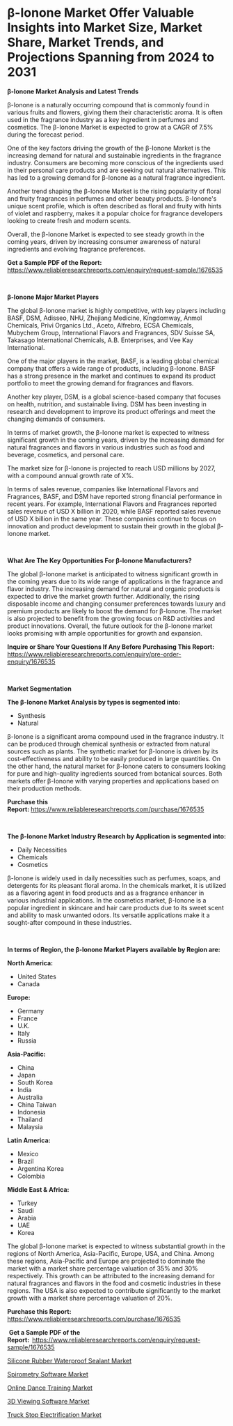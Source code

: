 <p><h1>β-Ionone Market Offer Valuable Insights into Market Size, Market Share, Market Trends, and Projections Spanning from 2024 to 2031</h1></p><p><strong>β-Ionone Market Analysis and Latest Trends</strong></p>
<p><p>β-Ionone is a naturally occurring compound that is commonly found in various fruits and flowers, giving them their characteristic aroma. It is often used in the fragrance industry as a key ingredient in perfumes and cosmetics. The β-Ionone Market is expected to grow at a CAGR of 7.5% during the forecast period.</p><p>One of the key factors driving the growth of the β-Ionone Market is the increasing demand for natural and sustainable ingredients in the fragrance industry. Consumers are becoming more conscious of the ingredients used in their personal care products and are seeking out natural alternatives. This has led to a growing demand for β-Ionone as a natural fragrance ingredient.</p><p>Another trend shaping the β-Ionone Market is the rising popularity of floral and fruity fragrances in perfumes and other beauty products. β-Ionone's unique scent profile, which is often described as floral and fruity with hints of violet and raspberry, makes it a popular choice for fragrance developers looking to create fresh and modern scents.</p><p>Overall, the β-Ionone Market is expected to see steady growth in the coming years, driven by increasing consumer awareness of natural ingredients and evolving fragrance preferences.</p></p>
<p><strong>Get a Sample PDF of the Report:&nbsp;</strong> <a href="https://www.reliableresearchreports.com/enquiry/request-sample/1676535">https://www.reliableresearchreports.com/enquiry/request-sample/1676535</a></p>
<p>&nbsp;</p>
<p><strong>β-Ionone Major Market Players</strong></p>
<p><p>The global β-Ionone market is highly competitive, with key players including BASF, DSM, Adisseo, NHU, Zhejiang Medicine, Kingdomway, Anmol Chemicals, Privi Organics Ltd., Aceto, Alfrebro, ECSA Chemicals, Mubychem Group, International Flavors and Fragrances, SDV Suisse SA, Takasago International Chemicals, A.B. Enterprises, and Vee Kay International.</p><p>One of the major players in the market, BASF, is a leading global chemical company that offers a wide range of products, including β-Ionone. BASF has a strong presence in the market and continues to expand its product portfolio to meet the growing demand for fragrances and flavors.</p><p>Another key player, DSM, is a global science-based company that focuses on health, nutrition, and sustainable living. DSM has been investing in research and development to improve its product offerings and meet the changing demands of consumers.</p><p>In terms of market growth, the β-Ionone market is expected to witness significant growth in the coming years, driven by the increasing demand for natural fragrances and flavors in various industries such as food and beverage, cosmetics, and personal care.</p><p>The market size for β-Ionone is projected to reach USD millions by 2027, with a compound annual growth rate of X%.</p><p>In terms of sales revenue, companies like International Flavors and Fragrances, BASF, and DSM have reported strong financial performance in recent years. For example, International Flavors and Fragrances reported sales revenue of USD X billion in 2020, while BASF reported sales revenue of USD X billion in the same year. These companies continue to focus on innovation and product development to sustain their growth in the global β-Ionone market.</p></p>
<p>&nbsp;</p>
<p><strong>What Are The Key Opportunities For β-Ionone Manufacturers?</strong></p>
<p><p>The global β-Ionone market is anticipated to witness significant growth in the coming years due to its wide range of applications in the fragrance and flavor industry. The increasing demand for natural and organic products is expected to drive the market growth further. Additionally, the rising disposable income and changing consumer preferences towards luxury and premium products are likely to boost the demand for β-Ionone. The market is also projected to benefit from the growing focus on R&D activities and product innovations. Overall, the future outlook for the β-Ionone market looks promising with ample opportunities for growth and expansion.</p></p>
<p><strong>Inquire or Share Your Questions If Any Before Purchasing This Report:</strong> <a href="https://www.reliableresearchreports.com/enquiry/pre-order-enquiry/1676535">https://www.reliableresearchreports.com/enquiry/pre-order-enquiry/1676535</a></p>
<p>&nbsp;</p>
<p><strong>Market Segmentation</strong></p>
<p><strong>The β-Ionone Market Analysis by types is segmented into:</strong></p>
<p><ul><li>Synthesis</li><li>Natural</li></ul></p>
<p><p>β-Ionone is a significant aroma compound used in the fragrance industry. It can be produced through chemical synthesis or extracted from natural sources such as plants. The synthetic market for β-Ionone is driven by its cost-effectiveness and ability to be easily produced in large quantities. On the other hand, the natural market for β-Ionone caters to consumers looking for pure and high-quality ingredients sourced from botanical sources. Both markets offer β-Ionone with varying properties and applications based on their production methods.</p></p>
<p><strong>Purchase this Report:&nbsp;</strong><a href="https://www.reliableresearchreports.com/purchase/1676535">https://www.reliableresearchreports.com/purchase/1676535</a></p>
<p>&nbsp;</p>
<p><strong>The β-Ionone Market Industry Research by Application is segmented into:</strong></p>
<p><ul><li>Daily Necessities</li><li>Chemicals</li><li>Cosmetics</li></ul></p>
<p><p>β-Ionone is widely used in daily necessities such as perfumes, soaps, and detergents for its pleasant floral aroma. In the chemicals market, it is utilized as a flavoring agent in food products and as a fragrance enhancer in various industrial applications. In the cosmetics market, β-Ionone is a popular ingredient in skincare and hair care products due to its sweet scent and ability to mask unwanted odors. Its versatile applications make it a sought-after compound in these industries.</p></p>
<p>&nbsp;</p>
<p><strong>In terms of Region, the β-Ionone Market Players available by Region are:</strong></p>
<p>
    <p> <strong> North America: </strong>
        <ul>
            <li>United States</li>
            <li>Canada</li>
        </ul>
        </p> 
    <p> <strong> Europe: </strong>
        <ul>
            <li>Germany</li>
            <li>France</li>
            <li>U.K.</li>
            <li>Italy</li>
            <li>Russia</li>
        </ul>
        </p> 
    <p> <strong> Asia-Pacific: </strong>
        <ul>
            <li>China</li>
            <li>Japan</li>
            <li>South Korea</li>
            <li>India</li>
            <li>Australia</li>
            <li>China Taiwan</li>
            <li>Indonesia</li>
            <li>Thailand</li>
            <li>Malaysia</li>
        </ul>
        </p> 
    <p> <strong> Latin America: </strong>
        <ul>
            <li>Mexico</li>
            <li>Brazil</li>
            <li>Argentina Korea</li>
            <li>Colombia</li>
        </ul>
        </p> 
    <p> <strong> Middle East & Africa: </strong>
        <ul>
            <li>Turkey</li>
            <li>Saudi</li>
            <li>Arabia</li>
            <li>UAE</li>
            <li>Korea</li>
        </ul>
    </p>
    </p>
<p><p>The global β-Ionone market is expected to witness substantial growth in the regions of North America, Asia-Pacific, Europe, USA, and China. Among these regions, Asia-Pacific and Europe are projected to dominate the market with a market share percentage valuation of 35% and 30% respectively. This growth can be attributed to the increasing demand for natural fragrances and flavors in the food and cosmetic industries in these regions. The USA is also expected to contribute significantly to the market growth with a market share percentage valuation of 20%.</p></p>
<p><strong>Purchase this Report: </strong><a href="https://www.reliableresearchreports.com/purchase/1676535">https://www.reliableresearchreports.com/purchase/1676535</a></p>
<p>&nbsp;<strong>Get a Sample PDF of the Report:&nbsp;&nbsp;</strong><a href="https://www.reliableresearchreports.com/enquiry/request-sample/1676535">https://www.reliableresearchreports.com/enquiry/request-sample/1676535</a></p>
<p><strong></strong></p>
<p><p><a href="https://github.com/nicholepatriciadoylenwnrjr0/Market-Research-Report-List-1/blob/main/silicone-rubber-waterproof-sealant-market.md">Silicone Rubber Waterproof Sealant Market</a></p><p><a href="https://medium.com/@lucyskiles/spirometry-software-market-size-and-market-trends-complete-industry-overview-2024-to-2031-00d4a4c1d749">Spirometry Software Market</a></p><p><a href="https://medium.com/@lucyskiles/online-dance-training-market-trends-and-market-analysis-forecasted-for-period-2024-2031-a619399053d4">Online Dance Training Market</a></p><p><a href="https://medium.com/@lucyskiles/3d-viewing-software-market-research-report-its-history-and-forecast-2024-to-2031-69196c4c7383">3D Viewing Software Market</a></p><p><a href="https://medium.com/@lucyskiles/truck-stop-electrification-market-outlook-industry-overview-and-forecast-2024-to-2031-f8f929a0b142">Truck Stop Electrification Market</a></p></p>